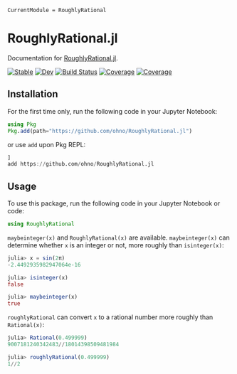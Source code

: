 ```@meta
CurrentModule = RoughlyRational
```

# RoughlyRational.jl

Documentation for [RoughlyRational.jl](https://github.com/ohno/RoughlyRational.jl).

[![Stable](https://img.shields.io/badge/docs-stable-blue.svg)](https://ohno.github.io/RoughlyRational.jl/stable/)
[![Dev](https://img.shields.io/badge/docs-dev-blue.svg)](https://ohno.github.io/RoughlyRational.jl/dev/)
[![Build Status](https://travis-ci.com/ohno/RoughlyRational.jl.svg?branch=main)](https://travis-ci.com/ohno/RoughlyRational.jl)
[![Coverage](https://codecov.io/gh/ohno/RoughlyRational.jl/branch/main/graph/badge.svg)](https://codecov.io/gh/ohno/RoughlyRational.jl)
[![Coverage](https://coveralls.io/repos/github/ohno/RoughlyRational.jl/badge.svg?branch=main)](https://coveralls.io/github/ohno/RoughlyRational.jl?branch=main)


## Installation

For the first time only, run the following code in your Jupyter Notebook:

```julia
using Pkg
Pkg.add(path="https://github.com/ohno/RoughlyRational.jl")
```

or use `add` upon Pkg REPL:

```julia
]
add https://github.com/ohno/RoughlyRational.jl
```

## Usage

To use this package, run the following code in your Jupyter Notebook or code:

```julia
using RoughlyRational
```

`maybeinteger(x)` and `RoughlyRational(x)` are available. `maybeinteger(x)` can determine whether `x` is an integer or not, more roughly than `isinteger(x)`:

```julia
julia> x = sin(2π)
-2.4492935982947064e-16

julia> isinteger(x)
false

julia> maybeinteger(x)
true
```

`roughlyRational` can convert `x` to a rational number more roughly than `Rational(x)`:

```julia
julia> Rational(0.499999)
9007181240342483//18014398509481984

julia> roughlyRational(0.499999)
1//2
```